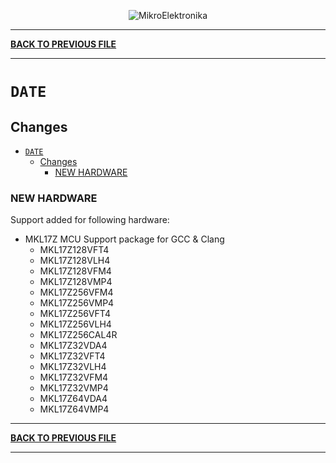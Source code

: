<p align="center">
  <img src="http://www.mikroe.com/img/designs/beta/logo_small.png?raw=true" alt="MikroElektronika"/>
</p>

---

**[BACK TO PREVIOUS FILE](../changelog.md)**

---

# `DATE`

## Changes

- [`DATE`](#date)
  - [Changes](#changes)
    - [NEW HARDWARE](#new-hardware)

### NEW HARDWARE

Support added for following hardware:

+ MKL17Z MCU Support package for GCC & Clang
  + MKL17Z128VFT4
  + MKL17Z128VLH4
  + MKL17Z128VFM4
  + MKL17Z128VMP4
  + MKL17Z256VFM4
  + MKL17Z256VMP4
  + MKL17Z256VFT4
  + MKL17Z256VLH4
  + MKL17Z256CAL4R
  + MKL17Z32VDA4
  + MKL17Z32VFT4
  + MKL17Z32VLH4
  + MKL17Z32VFM4
  + MKL17Z32VMP4
  + MKL17Z64VDA4
  + MKL17Z64VMP4

---

**[BACK TO PREVIOUS FILE](../changelog.md)**

---
